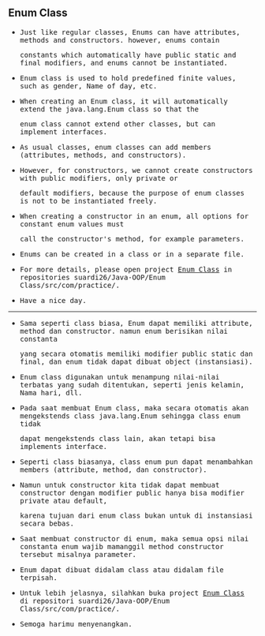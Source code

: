 ## Enum Class

- <samp>Just like regular classes, Enums can have attributes, methods and constructors. however, enums contain</samp> 

  <samp>constants which automatically have public static and final modifiers, and enums cannot be instantiated.</samp>

- <samp>Enum class is used to hold predefined finite values, such as gender, Name of day, etc.</samp>

- <samp>When creating an Enum class, it will automatically extend the java.lang.Enum class so that the</samp> 
    
  <samp>enum class cannot extend other classes, but can implement interfaces.</samp>

- <samp>As usual classes, enum classes can add members (attributes, methods, and constructors).</samp>

- <samp>However, for constructors, we cannot create constructors with public modifiers, only private or </samp>
    
  <samp>default modifiers, because the purpose of enum classes is not to be instantiated freely.</samp>

- <samp>When creating a constructor in an enum, all options for constant enum values must</samp> 
    
  <samp>call the constructor's method, for example parameters.</samp>

- <samp>Enums can be created in a class or in a separate file.</samp>

- <samp>For more details, please open project [Enum Class](https://github.com/suardi26/Java-OOP/tree/main/Enum%20Class/src/com/practice) in repositories suardi26/Java-OOP/Enum Class/src/com/practice/.</samp>

- <samp>Have a nice day.</samp>

---

- <samp>Sama seperti class biasa, Enum dapat memiliki attribute, method dan constructor. namun enum berisikan nilai constanta</samp> 
 
  <samp>yang secara otomatis memiliki modifier public static dan final, dan enum tidak dapat dibuat object (instansiasi).</samp> 

- <samp>Enum class digunakan untuk menampung nilai-nilai terbatas yang sudah ditentukan, seperti jenis kelamin, Nama hari, dll.</samp>

- <samp>Pada saat membuat Enum class, maka secara otomatis akan mengekstends class java.lang.Enum sehingga class enum tidak</samp>
  
  <samp>dapat mengekstends class lain, akan tetapi bisa implements interface.</samp>

- <samp>Seperti class biasanya, class enum pun dapat menambahkan members (attribute, method, dan constructor).</samp>

- <samp>Namun untuk constructor kita tidak dapat membuat constructor dengan modifier public hanya bisa modifier private atau default,</samp>
  
  <samp>karena tujuan dari enum class bukan untuk di instansiasi secara bebas.</samp>

- <samp>Saat membuat constructor di enum, maka semua opsi nilai constanta enum wajib mamanggil method constructor tersebut misalnya parameter.</samp>

- <samp>Enum dapat dibuat didalam class atau didalam file terpisah.</samp>

- <samp>Untuk lebih jelasnya, silahkan buka project [Enum Class](https://github.com/suardi26/Java-OOP/tree/main/Enum%20Class/src/com/practice) di repositori suardi26/Java-OOP/Enum Class/src/com/practice/.</samp>

- <samp>Semoga harimu menyenangkan.</samp>
    
